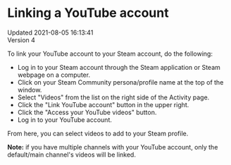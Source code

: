 # Linking a YouTube account
Updated 2021-08-05 16:13:41  
Version 4  

To link your YouTube account to your Steam account, do the following:  

* Log in to your Steam account through the Steam application or Steam webpage on a computer.
* Click on your Steam Community persona/profile name at the top of the window.
* Select "Videos" from the list on the right side of the Activity page.
* Click the "Link YouTube account" button in the upper right.
* Click the "Access your YouTube videos" button.
* Log in to your YouTube account.

 From here, you can select videos to add to your Steam profile.  
  
**Note:** if you have multiple channels with your YouTube account, only the default/main channel's videos will be linked.